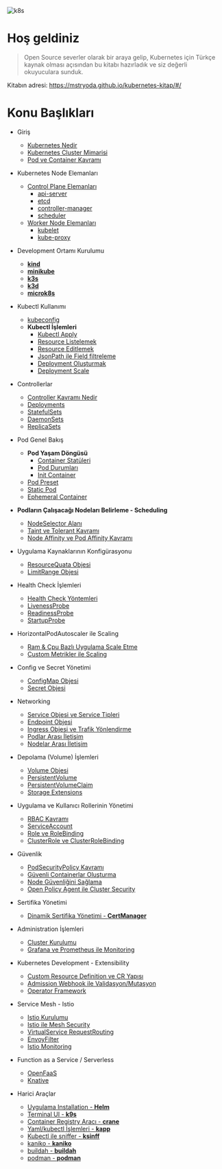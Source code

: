 ![k8s](https://raw.githubusercontent.com/mstrYoda/kubernetes-kitap/master/kubernetes.png)

# Hoş geldiniz

> Open Source severler olarak bir araya gelip, Kubernetes için Türkçe kaynak olması açısından bu kitabı hazırladık ve siz değerli okuyuculara sunduk.

Kitabın adresi: https://mstryoda.github.io/kubernetes-kitap/#/


# Konu Başlıkları

<!-- docs/_sidebar.md -->

* Giriş
    * [Kubernetes Nedir](./docs/kubernetes-nedir.md)
    * [Kubernetes Cluster Mimarisi](./docs/cluster.md)
    * [Pod ve Container Kavramı](./docs/pod-container.md)

* Kubernetes Node Elemanları
    * [Control Plane Elemanları](./docs/control-plane.md)
        * [api-server](./docs/control-plane?id=api-server.md)
        * [etcd](./docs/control-plane?id=etcd.md)
        * [controller-manager](./docs/control-plane?id=controller-manager.md)
        * [scheduler](./docs/control-plane?id=scheduler.md)
    * [Worker Node Elemanları](./docs/data-plane.md)
        * [kubelet](./docs/data-plane?id=kubelet.md)
        * [kube-proxy](./docs/data-plane?id=kube-proxy.md)

* Development Ortamı Kurulumu
    * [**kind**](./docs/kind.md)
    * [**minikube**](./docs/minikube.md)
    * [**k3s**](./docs/k3s.md)
    * [**k3d**](./docs/k3d.md)
    * [**microk8s**](./docs/microk8s.md)

* Kubectl Kullanımı
    * [kubeconfig](./docs/kubeconfig.md)
    * **Kubectl İşlemleri**
        * [Kubectl Apply](./docs/kubectl-resource-islemleri?id=kubectl-apply.md)
        * [Resource Listelemek](./docs/kubectl-resource-islemleri?id=resource-listelemek.md)
        * [Resource Editlemek](./docs/kubectl-resource-islemleri?id=resource-editlemek.md)
        * [JsonPath ile Field filtreleme](./docs/kubectl-resource-islemleri?id=jsonpath-ile-field-filtreleme.md)
        * [Deployment Oluşturmak](./docs/kubectl-resource-islemleri?id=deployment-oluşturmak.md)
        * [Deployment Scale](./docs/kubectl-resource-islemleri?id=deployment-scale.md)

* Controllerlar
    * [Controller Kavramı Nedir](./docs/controller.md)
    * [Deployments](./docs/deployments.md)
    * [StatefulSets](./docs/statefulsets.md)
    * [DaemonSets](./docs/daemonsets.md)
    * [ReplicaSets](./docs/replicasets.md)

* Pod Genel Bakış
    * **Pod Yaşam Döngüsü**
        * [Container Statüleri](./docs/container-faz.md)
        * [Pod Durumları](./docs/pod-durum.md)
        * [Init Container](./docs/init-container.md)
    * [Pod Preset](./docs/pod-preset.md)
    * [Static Pod](./docs/static-pod.md)
    * [Ephemeral Container](./docs/ephemeral-container.md)
* **Podların Çalışacağı Nodeları Belirleme - Scheduling**
    * [NodeSelector Alanı](./docs/nodeselector.md)
    * [Taint ve Tolerant Kavramı](./docs/taint-toleration.md)
    * [Node Affinity ve Pod Affinity Kavramı](./docs/affinity-anti-affinity.md)

* Uygulama Kaynaklarının Konfigürasyonu
    * [ResourceQuata Objesi](./docs/resourcequata.md)
    * [LimitRange Objesi](./docs/limitrange.md)

* Health Check İşlemleri
    * [Health Check Yöntemleri](./docs/health-check-yontemleri.md)
    * [LivenessProbe](./docs/liveness.md)
    * [ReadinessProbe](./docs/readiness.md)
    * [StartupProbe](./docs/startup.md)

* HorizontalPodAutoscaler ile Scaling
    * [Ram & Cpu Bazlı Uygulama Scale Etme](./docs/hpa.md)
    * [Custom Metrikler ile Scaling](./docs/hpa.md)

* Config ve Secret Yönetimi
    * [ConfigMap Objesi](./docs/configmap.md)
    * [Secret Objesi](./docs/secret.md)

* Networking
    * [Service Objesi ve Service Tipleri](./docs/service.md)
    * [Endpoint Objesi](./docs/endpoint.md)
    * [Ingress Objesi ve Trafik Yönlendirme](./docs/ingress.md)
    * [Podlar Arası İletişim](./docs/podlar-arasi-iletisim.md)
    * [Nodelar Arası İletişim](./docs/nodelar-arasi-iletisim.md)

* Depolama (Volume) İşlemleri
    * [Volume Objesi](./docs/volume.md)
    * [PersistentVolume](./docs/persistentvolume.md)
    * [PersistentVolumeClaim](./docs/persistentvolumeclaim.md)
    * [Storage Extensions](./docs/storage-extensions.md)

* Uygulama ve Kullanıcı Rollerinin Yönetimi
    * [RBAC Kavramı](./docs/rbac.md)
    * [ServiceAccount](./docs/serviceaccount.md)
    * [Role ve RoleBinding](./docs/role.md)
    * [ClusterRole ve ClusterRoleBinding](./docs/clusterrole.md)

* Güvenlik
    * [PodSecurityPolicy Kavramı](./docs/podsecuritypolicy.md)
    * [Güvenli Containerlar Oluşturma](./docs/guvenli-container-olusturma.md)
    * [Node Güvenliğini Sağlama](./docs/node-guvenligi.md)
    * [Open Policy Agent ile Cluster Security](./docs/opa_cluster_security.md)

* Sertifika Yönetimi
    * [Dinamik Sertifika Yönetimi - **CertManager**](./docs/certmanager.md)

* Administration İşlemleri
    * [Cluster Kurulumu](./docs/kurulum.md)
    * [Grafana ve Prometheus ile Monitoring](./docs/monitoring.md)

* Kubernetes Development - Extensibility
    * [Custom Resource Definition ve CR Yapısı](./docs/crd-cr.md)
    * [Admission Webhook ile Validasyon/Mutasyon](./docs/admissionwebhook.md)
    * [Operator Framework](./docs/operator.md)

* Service Mesh - Istio
    * [Istio Kurulumu](./docs/istio-kurulum.md)
    * [Istio ile Mesh Security](./docs/istio-mesh-security.md)
    * [VirtualService RequestRouting](./docs/vs-request-routing.md)
    * [EnvoyFilter](./docs/envoy-filter.md)
    * [Istio Monitoring](./docs/istio-monitoring.md)

* Function as a Service / Serverless
    * [OpenFaaS](./docs/openfaas.md)
    * [Knative](./docs/knative.md)

* Harici Araçlar
    * [Uygulama Installation - **Helm**](./docs/helm.md)
    * [Terminal UI - **k9s**](./docs/k9s.md)
    * [Container Registry Aracı - **crane**](./docs/crane.md)
    * [Yaml/kubectl İşlemleri - **kapp**](./docs/kapp.md)
    * [Kubectl ile sniffer - **ksinff**](./docs/ksniff.md)
    * [kaniko - **kaniko**](./docs/kaniko.md)
    * [buildah - **buildah**](./docs/buildah.md)
    * [podman - **podman**](./docs/podman.md)
